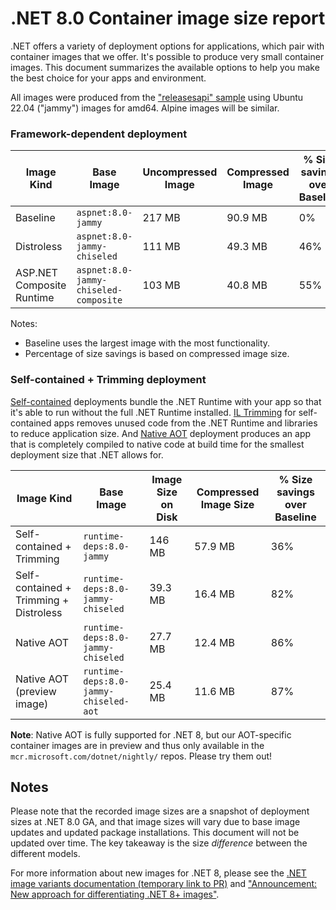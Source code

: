 # .NET 8.0 Container image size report

.NET offers a variety of deployment options for applications, which pair with container images that we offer. It's possible to produce very small container images. This document summarizes the available options to help you make the best choice for your apps and environment.

All images were produced from the ["releasesapi" sample](https://github.com/dotnet/dotnet-docker/tree/main/samples/releasesapi) using Ubuntu 22.04 ("jammy") images for amd64. Alpine images will be similar.

### Framework-dependent deployment

| Image Kind | Base Image | Uncompressed Image  | Compressed Image | % Size savings over Baseline |
| --- | --- |--- | --- | --- |
| Baseline | `aspnet:8.0-jammy`| 217 MB | 90.9 MB | 0% |
| Distroless | `aspnet:8.0-jammy-chiseled`| 111 MB | 49.3 MB | 46% |
| ASP.NET Composite Runtime | `aspnet:8.0-jammy-chiseled-composite`| 103 MB | 40.8 MB | 55% |

Notes:
- Baseline uses the largest image with the most functionality.
- Percentage of size savings is based on compressed image size.

### Self-contained + Trimming deployment

[Self-contained](https://learn.microsoft.com/en-us/dotnet/core/deploying/#publish-self-contained) deployments bundle the .NET Runtime with your app so that it's able to run without the full .NET Runtime installed.
[IL Trimming](https://learn.microsoft.com/en-us/dotnet/core/deploying/trimming/trim-self-contained) for self-contained apps removes unused code from the .NET Runtime and libraries to reduce application size.
And [Native AOT](https://learn.microsoft.com/en-us/dotnet/core/deploying/native-aot/) deployment produces an app that is completely compiled to native code at build time for the smallest deployment size that .NET allows for.

| Image Kind | Base Image | Image Size on Disk | Compressed Image Size | % Size savings over Baseline |
| --- | --- |--- | --- | --- |
| Self-contained + Trimming | `runtime-deps:8.0-jammy` | 146 MB | 57.9 MB | 36% |
| Self-contained + Trimming + Distroless | `runtime-deps:8.0-jammy-chiseled`| 39.3 MB | 16.4 MB | 82% |
| Native AOT | `runtime-deps:8.0-jammy-chiseled`| 27.7 MB | 12.4 MB | 86% |
| Native AOT (preview image) | `runtime-deps:8.0-jammy-chiseled-aot`| 25.4 MB | 11.6 MB | 87% |

**Note**: Native AOT is fully supported for .NET 8, but our AOT-specific container images are in preview and thus only available in the `mcr.microsoft.com/dotnet/nightly/` repos. Please try them out!

## Notes

Please note that the recorded image sizes are a snapshot of deployment sizes at .NET 8.0 GA, and that image sizes will vary due to base image updates and updated package installations. This document will not be updated over time. The key takeaway is the size *difference* between the different models.

For more information about new images for .NET 8, please see the [.NET image variants documentation (temporary link to PR)](https://github.com/dotnet/dotnet-docker/pull/4979) and ["Announcement: New approach for differentiating .NET 8+ images"](https://github.com/dotnet/dotnet-docker/discussions/4821).
